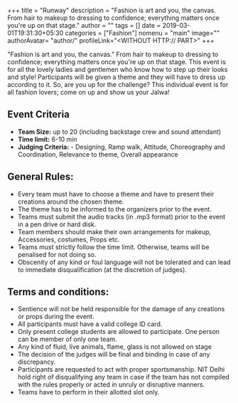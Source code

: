 +++
title = "Runway"
description = "Fashion is art and you, the canvas. From hair to makeup to dressing to confidence; everything matters once you're up on that stage."
author = ""
tags = []
date = 2019-03-01T19:31:30+05:30
categories = ["Fashion"]
nomenu = "main"
image="<BACKGROUND IMAGE FOR YOUR POST>"
authorAvatar= "author/<YOUR AVATAR>"
profileLink="<WITHOUT HTTP:// PART>"
+++

"Fashion is art and you, the canvas." From hair to makeup to dressing to confidence; everything matters once you're up on that stage. This event is for all the lovely ladies and gentlemen who know how to step up their looks and style! Participants will be given a theme and they will have to dress up according to it. So, are you up for the challenge? This individual event is for all fashion lovers; come on up and show us your Jalwa!

## Event Criteria

- **Team Size:** up to 20 (including backstage crew and sound attendant)
- **Time limit:** 6-10 min
- **Judging Criteria:** - Designing, Ramp walk, Attitude, Choreography and
Coordination, Relevance to theme, Overall appearance

## General Rules:

-   Every team must have to choose a theme and have to present their creations around the chosen theme.
-   The theme has to be informed to the organizers prior to the event.
-   Teams must submit the audio tracks (in .mp3 format) prior to the event in a pen drive or hard disk.
-   Team members should make their own arrangements for makeup, Accessories, costumes, Props etc.
-   Teams must strictly follow the time limit. Otherwise, teams will be penalised for not doing so.
-   Obscenity of any kind or foul language will not be tolerated and can lead to immediate disqualification (at the discretion of judges).

## Terms and conditions:

-   Sentience will not be held responsible for the damage of any creations or props during the event.
-   All participants must have a valid college ID card.
-   Only present college students are allowed to participate. One person can be member of only one team.
-   Any kind of fluid, live animals, flame, glass is not allowed on stage
-   The decision of the judges will be final and binding in case of any discrepancy.
-   Participants are requested to act with proper sportsmanship. NIT Delhi hold right of disqualifying any team in case if the team has not compiled with the rules properly or acted in unruly or disruptive manners.
-   Teams have to perform in their allotted slot only.


